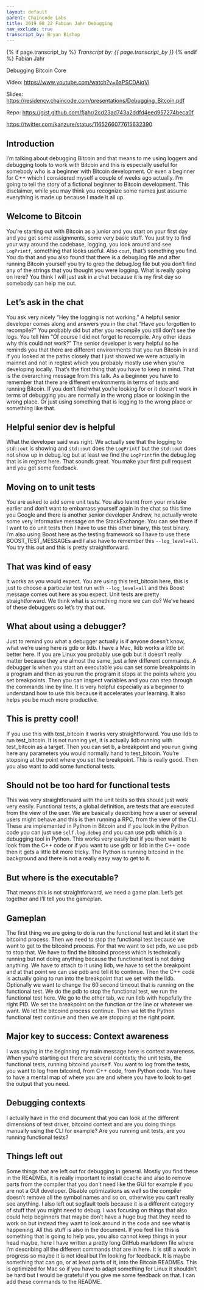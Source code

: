 ```yaml
---
layout: default
parent: Chaincode Labs
title: 2019 08 22 Fabian Jahr Debugging
nav_exclude: true
transcript_by: Bryan Bishop
---
```


{% if page.transcript_by %} <i>Transcript by:
{{ page.transcript_by }}</i> {% endif %} Fabian Jahr

Debugging Bitcoin Core

Video: <https://www.youtube.com/watch?v=6aPSCDAiqVI>

Slides:
<https://residency.chaincode.com/presentations/Debugging_Bitcoin.pdf>

Repo: <https://gist.github.com/fjahr/2cd23ad743a2ddfd4eed957274beca0f>

<https://twitter.com/kanzure/status/1165266077615632390>

## Introduction

I’m talking about debugging Bitcoin and that means to me using loggers
and debugging tools to work with Bitcoin and this is especially useful
for somebody who is a beginner with Bitcoin development. Or even a
beginner for C++ which I considered myself a couple of weeks ago
actually. I’m going to tell the story of a fictional beginner to Bitcoin
development. This disclaimer, while you may think you recognize some
names just assume everything is made up because I made it all up.

## Welcome to Bitcoin

You’re starting out with Bitcoin as a junior and you start on your first
day and you get some assignments, some very basic stuff. You just try to
find your way around the codebase, logging, you look around and see
`LogPrintf`, something that looks useful. Also `cout`, that’s something
you find. You do that and you also found that there is a debug.log file
and after running Bitcoin yourself you try to grep the debug.log file
but you don’t find any of the strings that you thought you were logging.
What is really going on here? You think I will just ask in a chat
because it is my first day so somebody can help me out.

## Let’s ask in the chat

You ask very nicely “Hey the logging is not working.” A helpful senior
developer comes along and answers you in the chat “Have you forgotten to
recompile?” You probably did but after you recompile you still don’t see
the logs. You tell him “Of course I did not forget to recompile. Any
other ideas why this could not work?” The senior developer is very
helpful so he reminds you that there are different environments that you
run Bitcoin in and if you looked at the paths closely that I just showed
we were actually in mainnet and not in regtest which you probably mostly
use when you’re developing locally. That’s the first thing that you have
to keep in mind. That is the overarching message from this talk. As a
beginner you have to remember that there are different environments in
terms of tests and running Bitcoin. If you don’t find what you’re
looking for or it doesn’t work in terms of debugging you are normally in
the wrong place or looking in the wrong place. Or just using something
that is logging to the wrong place or something like that.

## Helpful senior dev is helpful

What the developer said was right. We actually see that the logging to
`std::out` is showing and `std::out` does the `LogPrintf` but the
`std::out` does not show up in debug.log but at least we find the
`LogPrintf`in the debug.log that is in regtest here. That sounds great.
You make your first pull request and you get some feedback.

## Moving on to unit tests

You are asked to add some unit tests. You also learnt from your mistake
earlier and don’t want to embarrass yourself again in the chat so this
time you Google and there is another senior developer Andrew, he
actually wrote some very informative message on the StackExchange. You
can see there if I want to do unit tests then I have to use this other
binary, this test binary. I’m also using Boost here as the testing
framework so I have to use these BOOST_TEST_MESSAGEs and I also have to
remember this `--log_level=all`. You try this out and this is pretty
straightforward.

## That was kind of easy

It works as you would expect. You are using this test_bitcoin here, this
is just to choose a particular test run with `--log_level=all` and this
Boost message comes out here as you expect. Unit tests are pretty
straightforward. We think what is something more we can do? We’ve heard
of these debuggers so let’s try that out.

## What about using a debugger?

Just to remind you what a debugger actually is if anyone doesn’t know,
what we’re using here is gdb or lldb. I have a Mac, lldb works a little
bit better here. If you are Linux you probably use gdb but it doesn’t
really matter because they are almost the same, just a few different
commands. A debugger is when you start an executable you can set some
breakpoints in a program and then as you run the program it stops at the
points where you set breakpoints. Then you can inspect variables and you
can step through the commands line by line. It is very helpful
especially as a beginner to understand how to use this because it
accelerates your learning. It also helps you be much more productive.

## This is pretty cool!

If you use this with test_bitcoin it works very straightforward. You use
lldb to run test_bitcoin. It is not running yet, it is actually lldb
running with test_bitcoin as a target. Then you can set b, a breakpoint
and you run giving here any parameters you would normally hand to
test_bitcoin. You’re stopping at the point where you set the breakpoint.
This is really good. Then you also want to add some functional tests.

## Should not be too hard for functional tests

This was very straightforward with the unit tests so this should just
work very easily. Functional tests, a global definition, are tests that
are executed from the view of the user. We are basically describing how
a user or several users might behave and this is then running a RPC,
from the view of the CLI. These are implemented in Python in Bitcoin and
if you look in the Python code you can just use `self.log.debug` and you
can use pdb which is a debugging tool in Python. This works very easily
but if you then want to look from the C++ code or if you want to use gdb
or lldb in the C++ code then it gets a little bit more tricky. The
Python is running bitcoind in the background and there is not a really
easy way to get to it.

## But where is the executable?

That means this is not straightforward, we need a game plan. Let’s get
together and I’ll tell you the gameplan.

## Gameplan

The first thing we are going to do is run the functional test and let it
start the bitcoind process. Then we need to stop the functional test
because we want to get to the bitcoind process. For that we want to set
pdb, we use pdb to stop that. We have to find the bitcoind process which
is technically running but not doing anything because the functional
test is not doing anything. We have to attach to it using lldb, we have
to set the breakpoint and at that point we can use pdb and tell it to
continue. Then the C++ code is actually going to run into the breakpoint
that we set with the lldb. Optionally we want to change the 60 second
timeout that is running on the functional test. We do the pdb to stop
the functional test, we run the functional test here. We go to the other
tab, we run lldb with hopefully the right PID. We set the breakpoint on
the function or the line or whatever we want. We let the bitcoind
process continue. Then we let the Python functional test continue and
then we are stopping at the right point.

## Major key to success: Context awareness

I was saying in the beginning my main message here is context awareness.
When you’re starting out there are several contexts; the unit tests, the
functional tests, running bitcoind yourself. You want to log from the
tests, you want to log from bitcoind, from C++ code, from Python code.
You have to have a mental map of where you are and where you have to
look to get the output that you need.

## Debugging contexts

I actually have in the end document that you can look at the different
dimensions of test driver, bitcoind context and are you doing things
manually using the CLI for example? Are you running unit tests, are you
running functional tests?

## Things left out

Some things that are left out for debugging in general. Mostly you find
these in the READMEs, it is really important to install ccache and also
to remove parts from the compiler that you don’t need like the GUI for
example if you are not a GUI developer. Disable optimizations as well so
the compiler doesn’t remove all the symbol names and so on, otherwise
you can’t really see anything. I also left out segfault tools because it
is a different category of stuff that you might need to debug. I was
focusing on things that also could help beginners that maybe don’t have
a huge bug that they need to work on but instead they want to look
around in the code and see what is happening. All this stuff is also in
the document. If you feel like this is something that is going to help
you, you also cannot keep things in your head maybe, here I have written
a pretty long GitHub markdown file where I’m describing all the
different commands that are in here. It is still a work in progress so
maybe it is not ideal but I’m looking for feedback. It is maybe
something that can go, or at least parts of it, into the Bitcoin
READMEs. This is optimized for Mac so if you have to adapt something for
Linux it shouldn’t be hard but I would be grateful if you give me some
feedback on that. I can add these commands to the README.
